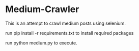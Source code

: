 # Medium-Crawler
This is an attempt to crawl medium posts using selenium.

run pip install -r requirements.txt to install required packages

run python medium.py to execute.
